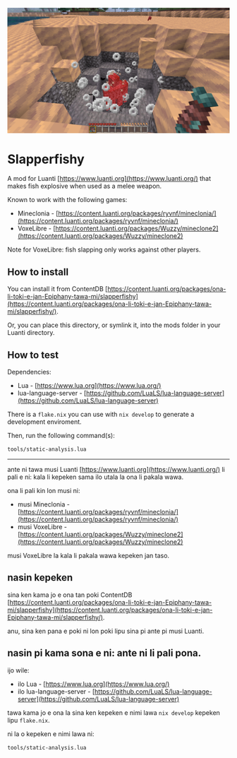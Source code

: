 ![screenshot](screenshot.png)

# Slapperfishy

A mod for Luanti [https://www.luanti.org](https://www.luanti.org/) that makes
fish explosive when used as a melee weapon.

Known to work with the following games:

- Mineclonia - [https://content.luanti.org/packages/ryvnf/mineclonia/](https://content.luanti.org/packages/ryvnf/mineclonia/)
- VoxeLibre - [https://content.luanti.org/packages/Wuzzy/mineclone2](https://content.luanti.org/packages/Wuzzy/mineclone2)

Note for VoxeLibre: fish slapping only works against other players.

## How to install

You can install it from ContentDB
[https://content.luanti.org/packages/ona-li-toki-e-jan-Epiphany-tawa-mi/slapperfishy](https://content.luanti.org/packages/ona-li-toki-e-jan-Epiphany-tawa-mi/slapperfishy/).

Or, you can place this directory, or symlink it, into the mods folder in your Luanti
directory.

## How to test

Dependencies:

- Lua - [https://www.lua.org](https://www.lua.org/)
- lua-language-server - [https://github.com/LuaLS/lua-language-server](https://github.com/LuaLS/lua-language-server)

There is a `flake.nix` you can use with `nix develop` to generate a development
enviroment.

Then, run the following command(s):

```sh
tools/static-analysis.lua
```

---

ante ni tawa musi Luanti [https://www.luanti.org](https://www.luanti.org/) li
pali e ni: kala li kepeken sama ilo utala la ona li pakala wawa.

ona li pali kin lon musi ni:

- musi Mineclonia - [https://content.luanti.org/packages/ryvnf/mineclonia/](https://content.luanti.org/packages/ryvnf/mineclonia/)
- musi VoxeLibre - [https://content.luanti.org/packages/Wuzzy/mineclone2](https://content.luanti.org/packages/Wuzzy/mineclone2)

musi VoxeLibre la kala li pakala wawa kepeken jan taso.

## nasin kepeken

sina ken kama jo e ona tan poki ContentDB
[https://content.luanti.org/packages/ona-li-toki-e-jan-Epiphany-tawa-mi/slapperfishy](https://content.luanti.org/packages/ona-li-toki-e-jan-Epiphany-tawa-mi/slapperfishy/).

anu, sina ken pana e poki ni lon poki lipu sina pi ante pi musi Luanti.

## nasin pi kama sona e ni: ante ni li pali pona.

ijo wile:

- ilo Lua - [https://www.lua.org](https://www.lua.org/)
- ilo lua-language-server - [https://github.com/LuaLS/lua-language-server](https://github.com/LuaLS/lua-language-server)

tawa kama jo e ona la sina ken kepeken e nimi lawa `nix develop` kepeken lipu
`flake.nix`.

ni la o kepeken e nimi lawa ni:

```sh
tools/static-analysis.lua
```
